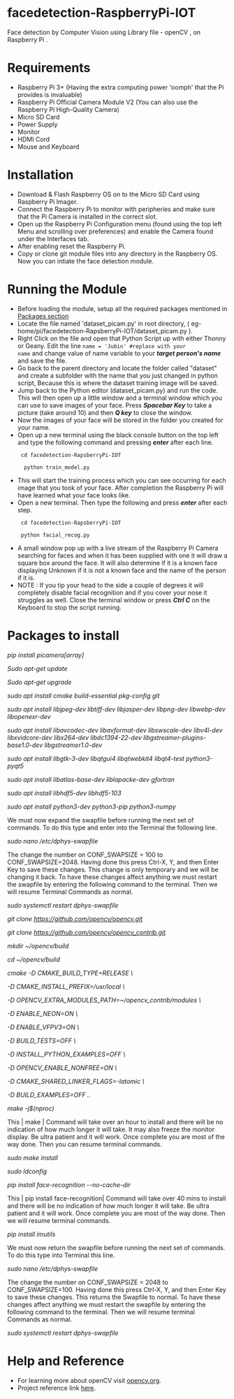 # facedetection-RaspberryPi-IOT
Face detection by Computer Vision using Library file - openCV , on Raspberry Pi  . 

# Requirements 
- Raspberry Pi 3+ (Having the extra computing power 'oomph' that the Pi provides is invaluable)
- Raspberry Pi Official Camera Module V2 (You can also use the Raspberry Pi High-Quality Camera)
- Micro SD Card 
- Power Supply 
- Monitor
- HDMI Cord 
- Mouse and Keyboard

# Installation 
- Download & Flash Raspberry OS on to the Micro SD Card using Raspberry Pi Imager.
- Connect the Raspberry Pi to monitor with peripheries and make sure that the Pi Camera is installed in the correct slot.
- Open up the Raspberry Pi Configuration menu (found using the top left Menu and scrolling over preferences) and enable the Camera found under the Interfaces tab.
- After enabling reset the Raspberry Pi.
- Copy or clone git module files into any directory in the Raspberry OS. Now you can intiate the face detection module.

# Running the Module
- Before loading the module, setup all the required packages mentioned in [Packages section](#packages-to-install)
- Locate the file named 'dataset_picam.py' in root directory, ( eg- home/pi/facedetection-RapsberryPi-IOT/dataset_picam.py ).
- Right Click on the file and open that Python Script up with either Thonny or Geany. Edit the line <code>name = 'Jubin' #replace with your name</code> and change value of name variable to your <em><strong>target person's name</strong></em> and save the file.
- Go back to the parent directory and locate the folder called "dataset" and create a subfolder with the name that you just changed in python script, Because this is where the dataset training image will be saved.
- Jump back to the Python editor (dataset_picam.py) and run the code. This will then open up a little window and a terminal window which you can use to save images of your face. Press <em><strong>Spacebar Key</strong></em> to take a picture (take around 10) and then <em><strong>Q key</strong></em> to close the window.
- Now the images of your face will be stored in the folder you created for your name.
- Open up a new terminal using the black console button on the top left and type the following command and pressing <em><strong>enter</strong></em> after each line. 
  <p><code> cd facedetection-RapsberryPi-IOT  </code></p>
  <p><code>  python train_model.py </code></p> 
- This will start the training process which you can see occurring for each image that you took of your face. After completion the Raspberry Pi will have learned what your face looks like.
- Open a new terminal. Then type the following and press <em><strong>enter</strong></em> after each step.
  <p><code> cd facedetection-RapsberryPi-IOT </code></p>
  <p><code> python facial_recog.py </code></p>
- A small window pop up with a live stream of the Raspberry Pi Camera searching for faces and when it has been supplied with one it will draw a square box around the face. It will also determine if it is a known face displaying Unknown if it is not a known face and the name of the person if it is.
- NOTE : If you tip your head to the side a couple of degrees it will completely disable facial recognition and if you cover your nose it struggles as well. Close the terminal window or press <em><strong>Ctrl C</strong></em> on the Keyboard to stop the script running.

# Packages to install

<em>
  
pip install picamera[array]

Sudo apt-get update

Sudo apt-get upgrade

sudo apt install cmake build-essential pkg-config git

sudo apt install libjpeg-dev libtiff-dev libjasper-dev libpng-dev libwebp-dev libopenexr-dev

sudo apt install libavcodec-dev libavformat-dev libswscale-dev libv4l-dev libxvidcore-dev libx264-dev libdc1394-22-dev libgstreamer-plugins-base1.0-dev libgstreamer1.0-dev

sudo apt install libgtk-3-dev libqtgui4 libqtwebkit4 libqt4-test python3-pyqt5

sudo apt install libatlas-base-dev liblapacke-dev gfortran

sudo apt install libhdf5-dev libhdf5-103

sudo apt install python3-dev python3-pip python3-numpy  </em>

We must now expand the swapfile before running the next set of commands. To do this type and enter into the Terminal the following line.

<em>sudo nano /etc/dphys-swapfile   </em>
 
The change the number on CONF_SWAPSIZE = 100 to CONF_SWAPSIZE=2048. Having done this press Ctrl-X, Y, and then Enter Key to save these changes. This change is only temporary and we will be changing it back. To have these changes affect anything we must restart the swapfile by entering the following command to the terminal. Then we will resume Terminal Commands as normal.

<em>
sudo systemctl restart dphys-swapfile

git clone https://github.com/opencv/opencv.git

git clone https://github.com/opencv/opencv_contrib.git

mkdir ~/opencv/build

cd ~/opencv/build

cmake -D CMAKE_BUILD_TYPE=RELEASE \

-D CMAKE_INSTALL_PREFIX=/usr/local \

-D OPENCV_EXTRA_MODULES_PATH=~/opencv_contrib/modules \

-D ENABLE_NEON=ON \

-D ENABLE_VFPV3=ON \

-D BUILD_TESTS=OFF \

-D INSTALL_PYTHON_EXAMPLES=OFF \

-D OPENCV_ENABLE_NONFREE=ON \

-D CMAKE_SHARED_LINKER_FLAGS=-latomic \

-D BUILD_EXAMPLES=OFF ..

make -j$(nproc)
</em>


This | make | Command will take over an hour to install and there will be no indication of how much longer it will take. It may also freeze the monitor display. Be ultra patient and it will work. Once complete you are most of the way done. Then you can resume terminal commands.

<em>sudo make install

sudo ldconfig

pip install face-recognition --no-cache-dir </em>  



This | pip install face-recognition| Command will take over 40 mins to install and there will be no indication of how much longer it will take. Be ultra patient and it will work. Once complete you are most of the way done. Then we will resume terminal commands.


<em>pip install imutils </em>   


We must now return the swapfile before running the next set of commands. To do this type into Terminal this line.


<em>sudo nano /etc/dphys-swapfile </em>   


The change the number on CONF_SWAPSIZE = 2048 to CONF_SWAPSIZE=100. Having done this press Ctrl-X, Y, and then Enter Key to save these changes. This returns the Swapfile to normal. To have these changes affect anything we must restart the swapfile by entering the following command to the terminal. Then we will resume terminal Commands as normal.


<em>sudo systemctl restart dphys-swapfile  </em>

# Help and Reference

- For learning more about openCV visit [opencv.org](https://docs.opencv.org/4.x/d9/df8/tutorial_root.html).
- Project reference link [here](https://pyimagesearch.com/2018/06/25/raspberry-pi-face-recognition/).
